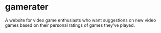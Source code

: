 # gamerater
A website for video game enthusiasts who want suggestions on new video games based on their personal ratings of games they've played.
